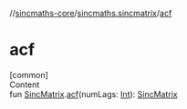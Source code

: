 //[sincmaths-core](../../index.md)/[sincmaths.sincmatrix](index.md)/[acf](acf.md)



# acf  
[common]  
Content  
fun [SincMatrix](../sincmaths/-sinc-matrix/index.md).[acf](acf.md)(numLags: [Int](https://kotlinlang.org/api/latest/jvm/stdlib/kotlin/-int/index.html)): [SincMatrix](../sincmaths/-sinc-matrix/index.md)  



